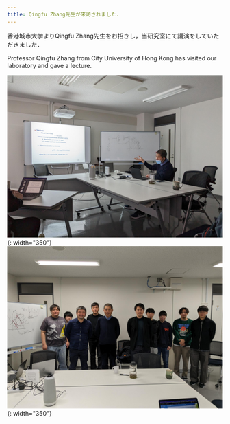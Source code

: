 ```yaml
---
title: Qingfu Zhang先生が来訪されました．
---
```


香港城市大学よりQingfu Zhang先生をお招きし，当研究室にて講演をしていただきました．

Professor Qingfu Zhang from City University of Hong Kong has visited our laboratory and gave a lecture.

![講演の様子](/assets/images/news/202212/Qingfu-Zhang1.png){: width="350"}
![集合写真](/assets/images/news/202212/Qingfu-Zhang2.png){: width="350"}
